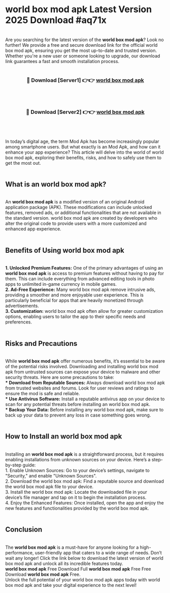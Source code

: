 # world box mod apk Latest Version 2025 Download #aq71x<br>
<br>
Are you searching for the latest version of the <strong>world box mod apk</strong>? Look no further! We provide a free and secure download link for the official world box mod apk, ensuring you get the most up-to-date and trusted version. Whether you're a new user or someone looking to upgrade, our download link guarantees a fast and smooth installation process.
<br>
<br>
<div align="center">
<h3>🔴 Download [Server1] 👉👉 <a href="https://modyolo.store/world_box_mod_apk">world box mod apk</a></h3><br>
<br>
<h3>🔴 Download [Server2] 👉👉 <a href="https://modyolo.store/=world_box_mod_apk">world box mod apk</a></h3><br>
</div>
<br>
<br>
In today’s digital age, the term Mod Apk has become increasingly popular among smartphone users. But what exactly is an Mod Apk, and how can it enhance your app experience? This article will delve into the world of world box mod apk, exploring their benefits, risks, and how to safely use them to get the most out.
<br>
<br>
<h2>What is an world box mod apk?</h2>
<br>
An <strong>world box mod apk</strong> is a modified version of an original Android application package (APK). These modifications can include unlocked features, removed ads, or additional functionalities that are not available in the standard version. world box mod apk are created by developers who alter the original code to provide users with a more customized and enhanced app experience.
<br>
<br>
<h2>Benefits of Using world box mod apk</h2>
<br>
<strong> 1. Unlocked Premium Features:</strong> One of the primary advantages of using an <strong>world box mod apk</strong> is access to premium features without having to pay for them. This can include everything from advanced editing tools in photo apps to unlimited in-game currency in mobile games.
<br>
<strong> 2. Ad-Free Experience:</strong> Many world box mod apk remove intrusive ads, providing a smoother and more enjoyable user experience. This is particularly beneficial for apps that are heavily monetized through advertisements.
<br>
<strong> 3. Customization:</strong> world box mod apk often allow for greater customization options, enabling users to tailor the app to their specific needs and preferences.
<br>
<br>
<h2>Risks and Precautions</h2>
<br>
While <strong>world box mod apk</strong> offer numerous benefits, it’s essential to be aware of the potential risks involved. Downloading and installing world box mod apk from untrusted sources can expose your device to malware and other security threats. Here are some precautions to take:
<br>
<strong> * Download from Reputable Sources:</strong> Always download world box mod apk from trusted websites and forums. Look for user reviews and ratings to ensure the mod is safe and reliable.
<br>
<strong> * Use Antivirus Software:</strong> Install a reputable antivirus app on your device to scan for any potential threats before installing an world box mod apk.
<br>
<strong> * Backup Your Data:</strong> Before installing any world box mod apk, make sure to back up your data to prevent any loss in case something goes wrong.
<br>
<br>
<h2>How to Install an world box mod apk</h2>
<br>
Installing an <strong>world box mod apk</strong> is a straightforward process, but it requires enabling installations from unknown sources on your device. Here’s a step-by-step guide:
<br>
 1. Enable Unknown Sources: Go to your device’s settings, navigate to "Security," and enable "Unknown Sources".
<br>
 2. Download the world box mod apk: Find a reputable source and download the world box mod apk file to your device.
<br>
 3. Install the world box mod apk: Locate the downloaded file in your device’s file manager and tap on it to begin the installation process.
<br>
 4. Enjoy the Enhanced Features: Once installed, open the app and enjoy the new features and functionalities provided by the world box mod apk.
<br>
<br>
<h2><strong>Conclusion</strong></h2>
<br>
The <strong>world box mod apk</strong> is a must-have for anyone looking for a high-performance, user-friendly app that caters to a wide range of needs. Don’t wait any longer! Click the link below to download the latest version of world box mod apk and unlock all its incredible features today.
<br>
<strong>world box mod apk</strong> Free Download Full <strong>world box mod apk</strong> Free Free Download <strong>world box mod apk</strong> Free.
<br>
Unlock the full potential of your world box mod apk apps today with world box mod apk and take your digital experience to the next level!

